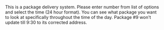 This is a package delivery system. Please enter number from list of options and select the time (24 hour format). You can see what package you want to look at specifically throughout the time of the day. Package #9 won't update till 9:30 to its corrected address.
